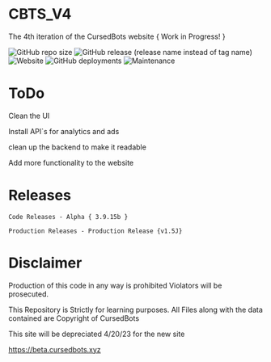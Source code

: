 # CBTS_V4
The 4th iteration of the CursedBots website { Work in Progress! }

<img alt="GitHub repo size" src="https://img.shields.io/github/repo-size/PixelatedPurple/CBTS_V4"> <img alt="GitHub release (release name instead of tag name)" src="https://img.shields.io/github/v/release/PixelatedPurple/CBTS_V4?include_prereleases"> <img alt="Website" src="https://img.shields.io/website?down_color=Red&down_message=Offline&label=CursedBots&style=plastic&up_color=Green&up_message=Online&url=https%3A%2F%2Fcursedbots.xyz"> <img alt="GitHub deployments" src="https://img.shields.io/github/deployments/PixelatedPurple/CBTS_V4/Production?label=Build"> <img alt="Maintenance" src="https://img.shields.io/maintenance/yes/2023?label=Maintenance%20Status"> <a src="https://img.shields.io/badge/CBTS__V4-Hardenize%20%7C%20Verified-gold" alt="Hardenize">

# ToDo 

Clean the UI

Install API`s for analytics and ads

clean up the backend to make it readable

Add more functionality to the website

# Releases 

``` 
Code Releases - Alpha { 3.9.15b }

Production Releases - Production Release {v1.5J}
```

# Disclaimer 

Production of this code in any way is prohibited Violators will be prosecuted.

This Repository is Strictly for learning purposes. All Files along with the data contained are Copyright of CursedBots

This site will be depreciated 4/20/23 for the new site

https://beta.cursedbots.xyz
